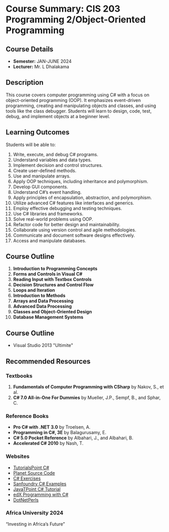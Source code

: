 # Course Summary: CIS 203 Programming 2/Object-Oriented Programming

## Course Details
- **Semester:** JAN-JUNE 2024
- **Lecturer:** Mr. L Dhalakama

## Description
This course covers computer programming using C# with a focus on object-oriented programming (OOP). It emphasizes event-driven programming, creating and manipulating objects and classes, and using tools like the class debugger. Students will learn to design, code, test, debug, and implement objects at a beginner level.

## Learning Outcomes
Students will be able to:
1. Write, execute, and debug C# programs.
2. Understand variables and data types.
3. Implement decision and control structures.
4. Create user-defined methods.
5. Use and manipulate arrays.
6. Apply OOP techniques, including inheritance and polymorphism.
7. Develop GUI components.
8. Understand C#’s event handling.
9. Apply principles of encapsulation, abstraction, and polymorphism.
10. Utilize advanced C# features like interfaces and generics.
11. Employ effective debugging and testing techniques.
12. Use C# libraries and frameworks.
13. Solve real-world problems using OOP.
14. Refactor code for better design and maintainability.
15. Collaborate using version control and agile methodologies.
16. Communicate and document software designs effectively.
17. Access and manipulate databases.

## Course Outline
1. **Introduction to Programming Concepts**
2. **Forms and Controls in Visual C#**
3. **Reading Input with Textbox Controls**
4. **Decision Structures and Control Flow**
5. **Loops and Iteration**
6. **Introduction to Methods**
7. **Arrays and Data Processing**
8. **Advanced Data Processing**
9. **Classes and Object-Oriented Design**
10. **Database Management Systems**

## Course Outline
- Visual Studio 2013 "Ultimite"

## Recommended Resources
### Textbooks
1. **Fundamentals of Computer Programming with CSharp** by Nakov, S., et al.
2. **C# 7.0 All-in-One For Dummies** by Mueller, J.P., Sempf, B., and Sphar, C.

### Reference Books
- **Pro C# with .NET 3.0** by Troelsen, A.
- **Programming in C#, 3E** by Balagurusamy, E.
- **C# 5.0 Pocket Reference** by Albahari, J., and Albahari, B.
- **Accelerated C# 2010** by Nash, T.

### Websites
- [TutorialsPoint C#](https://www.tutorialspoint.com/csharp)
- [Planet Source Code](http://www.planetsourcecode.com)
- [C# Exercises](https://www.w3resource.com/csharp-exercises/)
- [Sanfoundry C# Examples](http://www.sanfoundry.com/csharp-programming-examples/)
- [JavaTPoint C# Tutorial](https://www.javatpoint.com/c-sharp-tutorial)
- [edX Programming with C#](https://www.edx.org/course/programming-c-microsoft-dev204x-3)
- [DotNetPerls](http://www.dotnetperls.com)

### Africa University 2024
“Investing in Africa’s Future”
